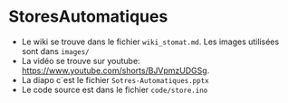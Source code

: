 # StoresAutomatiques

- Le wiki se trouve dans le fichier `wiki_stomat.md`. Les images utilisées sont dans `images/`
- La vidéo se trouve sur youtube: https://www.youtube.com/shorts/BJVpmzUDGSg.
- La diapo c´est le fichier `Sotres-Automatiques.pptx`
- Le code source est dans le fichier `code/store.ino`
